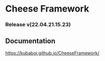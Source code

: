 # Cheese Framework

### Release v(22.04.21.15.23)

## Documentation

https://kubaboi.github.io/CheeseFramework/